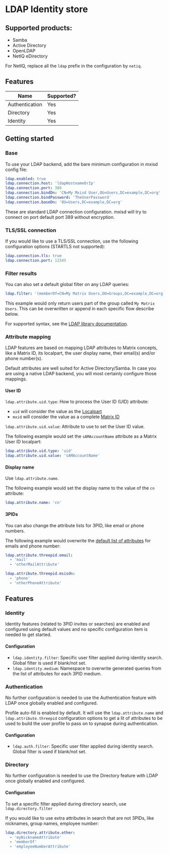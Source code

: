 # LDAP Identity store
## Supported products:
- Samba
- Active Directory
- OpenLDAP
- NetIQ eDirectory

For NetIQ, replace all the `ldap` prefix in the configuration by `netiq`.

## Features
|      Name      | Supported? |
|----------------|------------|
| Authentication | Yes        |
| Directory      | Yes        |
| Identity       | Yes        |

## Getting started
### Base
To use your LDAP backend, add the bare minimum configuration in mxisd config file:
```yaml
ldap.enabled: true
ldap.connection.host: 'ldapHostnameOrIp'
ldap.connection.port: 389
ldap.connection.bindDn: 'CN=My Mxisd User,OU=Users,DC=example,DC=org'
ldap.connection.bindPassword: 'TheUserPassword'
ldap.connection.baseDn: 'OU=Users,DC=example,DC=org'
```
These are standard LDAP connection configuration. mxisd will try to connect on port default port 389 without encryption.

### TLS/SSL connection
If you would like to use a TLS/SSL connection, use the following configuration options (STARTLS not supported):
```yaml
ldap.connection.tls: true
ldap.connection.port: 12345
```

### Filter results
You can also set a default global filter on any LDAP queries:
```yaml
ldap.filter: '(memberOf=CN=My Matrix Users,OU=Groups,DC=example,DC=org)'
```
This example would only return users part of the group called `My Matrix Users`.
This can be overwritten or append in each specific flow describe below.

For supported syntax, see the [LDAP library documentation](http://directory.apache.org/api/user-guide/2.3-searching.html#filter).

### Attribute mapping
LDAP features are based on mapping LDAP attributes to Matrix concepts, like a Matrix ID, its localpart, the user display
name, their email(s) and/or phone number(s).
     
Default attributes are well suited for Active Directory/Samba. In case you are using a native LDAP backend, you will
most certainly configure those mappings.

#### User ID
`ldap.attribute.uid.type`: How to process the User ID (UID) attribute:
- `uid` will consider the value as the [Localpart](https://matrix.org/docs/spec/intro.html#user-identifiers)
- `mxid` will consider the value as a complete [Matrix ID](https://matrix.org/docs/spec/intro.html#user-identifiers)

`ldap.attribute.uid.value`: Attribute to use to set the User ID value.

The following example would set the `sAMAccountName` attribute as a Matrix User ID localpart:
```yaml
ldap.attribute.uid.type: 'uid'
ldap.attribute.uid.value: 'sAMAccountName'
```

#### Display name
Use `ldap.attribute.name`.

The following example would set the display name to the value of the `cn` attribute:
```yaml
ldap.attribute.name: 'cn'
```

#### 3PIDs
You can also change the attribute lists for 3PID, like email or phone numbers.

The following example would overwrite the [default list of attributes](../../src/main/resources/application.yaml#L67)
for emails and phone number:
```yaml
ldap.attribute.threepid.email:
  - 'mail'
  - 'otherMailAttribute'

ldap.attribute.threepid.msisdn:
  - 'phone'
  - 'otherPhoneAttribute'
```

## Features
### Identity
Identity features (related to 3PID invites or searches) are enabled and configured using default values and no specific
configuration item is needed to get started.

#### Configuration
- `ldap.identity.filter`: Specific user filter applied during identity search. Global filter is used if blank/not set.
- `ldap.identity.medium`: Namespace to overwrite generated queries from the list of attributes for each 3PID medium.

### Authentication
No further configuration is needed to use the Authentication feature with LDAP once globally enabled and configured.

Profile auto-fill is enabled by default. It will use the `ldap.attribute.name` and `ldap.attribute.threepid` configuration
options to get a lit of attributes to be used to build the user profile to pass on to synapse during authentication.

#### Configuration
- `ldap.auth.filter`: Specific user filter applied during identity search. Global filter is used if blank/not set.

### Directory
No further configuration is needed to use the Directory feature with LDAP once globally enabled and configured.

#### Configuration
To set a specific filter applied during directory search, use `ldap.directory.filter`

If you would like to use extra attributes in search that are not 3PIDs, like nicknames, group names, employee number:
```yaml
ldap.directory.attribute.other:
  - 'myNicknameAttribute'
  - 'memberOf'
  - 'employeeNumberAttribute'
```
